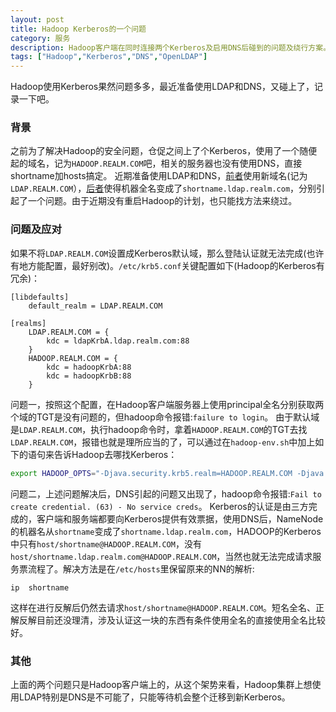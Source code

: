 ```yaml
---
layout: post
title: Hadoop Kerberos的一个问题
category: 服务
description: Hadoop客户端在同时连接两个Kerberos及启用DNS后碰到的问题及绕行方案。
tags: ["Hadoop","Kerberos","DNS","OpenLDAP"]
---
```


Hadoop使用Kerberos果然问题多多，最近准备使用LDAP和DNS，又碰上了，记录一下吧。

### 背景
之前为了解决Hadoop的安全问题，仓促之间上了个Kerberos，使用了一个随便起的域名，记为`HADOOP.REALM.COM`吧，相关的服务器也没有使用DNS，直接shortname加hosts搞定。
近期准备使用LDAP和DNS，[前者][1]使用新域名(记为`LDAP.REALM.COM`），[后者][2]使得机器全名变成了`shortname.ldap.realm.com`，分别引起了一个问题。由于近期没有重启Hadoop的计划，也只能找方法来绕过。

### 问题及应对
如果不将`LDAP.REALM.COM`设置成Kerberos默认域，那么登陆认证就无法完成(也许有地方能配置，最好别改)。`/etc/krb5.conf`关键配置如下(Hadoop的Kerberos有冗余)：

```
[libdefaults]
    default_realm = LDAP.REALM.COM

[realms]
    LDAP.REALM.COM = {
        kdc = ldapKrbA.ldap.realm.com:88
    }
    HADOOP.REALM.COM = {
        kdc = hadoopKrbA:88
        kdc = hadoopKrbB:88
    }
```

问题一，按照这个配置，在Hadoop客户端服务器上使用principal全名分别获取两个域的TGT是没有问题的，但hadoop命令报错:`failure to login`。
由于默认域是`LDAP.REALM.COM`，执行hadoop命令时，拿着`HADOOP.REALM.COM`的TGT去找`LDAP.REALM.COM`，报错也就是理所应当的了，可以通过在`hadoop-env.sh`中加上如下的语句来告诉Hadoop去哪找Kerberos：

```sh
export HADOOP_OPTS="-Djava.security.krb5.realm=HADOOP.REALM.COM -Djava.security.krb5.kdc=hadoopKrbA:hadoopKrbB $HADOOP_OPTS"
```

问题二，上述问题解决后，DNS引起的问题又出现了，hadoop命令报错:`Fail to create credential. (63) - No service creds`。
Kerberos的认证是由三方完成的，客户端和服务端都要向Kerberos提供有效票据，使用DNS后，NameNode的机器名从`shortname`变成了`shortname.ldap.realm.com`，HADOOP的Kerberos中只有`host/shortname@HADOOP.REALM.COM`，没有`host/shortname.ldap.realm.com@HADOOP.REALM.COM`，当然也就无法完成请求服务票流程了。解决方法是在`/etc/hosts`里保留原来的NN的解析:

```
ip  shortname
```
这样在进行反解后仍然去请求`host/shortname@HADOOP.REALM.COM`。短名全名、正解反解目前还没理清，涉及认证这一块的东西有条件使用全名的直接使用全名比较好。

### 其他
上面的两个问题只是Hadoop客户端上的，从这个架势来看，Hadoop集群上想使用LDAP特别是DNS是不可能了，只能等待机会整个迁移到新Kerberos。


[1]: /2014/03/01/openldap-install
[2]: /2014/04/21/start-use-dns
